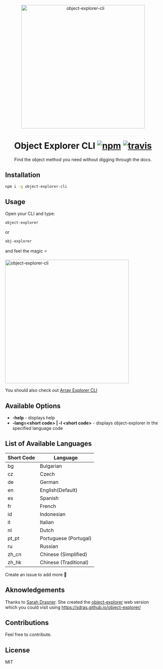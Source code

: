<p align="center">
  <img src="https://res.cloudinary.com/stackpie/image/upload/v1521406247/object_explorer_init_xkpwsd.png" width="400" alt="object-explorer-cli">
</p>
<h1 align="center">
	Object Explorer CLI
	<a href="https://www.npmjs.org/package/object-explorer-cli"><img src="https://img.shields.io/npm/v/object-explorer-cli.svg?style=flat" alt="npm"></a> <a href="https://travis-ci.org/ooade/object-explorer-cli"><img src="https://travis-ci.org/ooade/object-explorer-cli.svg?branch=master" alt="travis"></a>
</h1>
<p align="center">Find the object method you need without digging through the docs.</p>

## Installation

```sh
npm i -g object-explorer-cli
```

## Usage

Open your CLI and type:
```sh
object-explorer
```
or
```sh
obj-explorer
```
and feel the magic :star:

<img src="https://res.cloudinary.com/stackpie/image/upload/v1521406248/object_explorer_eej6f1.png" width="400" alt="object-explorer-cli">

You should also check out [Array Explorer CLI](https://github.com/ooade/array-explorer-cli)

## Available Options

- **-help** - displays help
- **-lang=\<short code\> | -l \<short code\>** - displays object-explorer in the specified language code

## List of Available Languages

| Short Code | Language |
| - | - |
|bg|Bulgarian|
|cz|Czech|
|de|German|
|en|English(Default)|
|es|Spanish|
|fr|French|
|id|Indonesian|
|it|Italian|
|nl|Dutch|
|pt_pt|Portuguese (Portugal)|
|ru|Russian|
|zh_cn|Chinese (Simplified)|
|zh_hk|Chinese (Traditional)|

Create an issue to add more :tada:

## Aknowledgements
Thanks to [Sarah Drasner](https://github.com/sdras). She created the [object-explorer](https://github.com/sdras/object-explorer) web version which you could visit using https://sdras.github.io/object-explorer/

## Contributions
Feel free to contribute.

## License
MIT